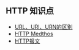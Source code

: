 ## HTTP 知识点

- [URL、URI、URN的区别](./URL&URI&URN.md)
- [HTTP Medthos](./HTTP方法.md)
- [HTTP报文](./HTTP报文.md)


